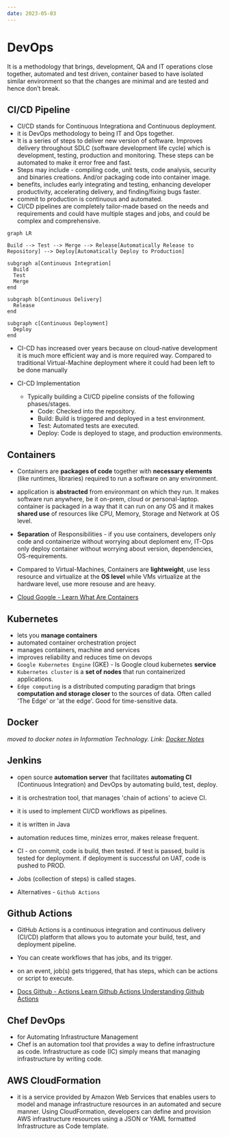```yaml
---
date: 2023-05-03
---
```


# DevOps

It is a methodology that brings, development, QA and IT operations close together, automated and test driven, container based to have isolated similar environment so that the changes are minimal and are tested and hence don’t break.

## CI/CD Pipeline

- CI/CD stands for Continuous Integrationa and Continuous deployment.
- it is DevOps methodology to being IT and Ops together.
- It is a series of steps to deliver new version of software. Improves delivery throughout SDLC (software development life cycle) which is development, testing, production and monitoring. These steps can be automated to make it error free and fast.
- Steps may include - compiling code, unit tests, code analysis, security and binaries creations. And/or packaging code into container image.
- benefits, includes early integrating and testing, enhancing developer productivity, accelerating delivery, and finding/fixing bugs faster.
- commit to production is continuous and automated.
- CI/CD pipelines are completely tailor-made based on the needs and requirements and could have multiple stages and jobs, and could be complex and comprehensive.

```mermaid
graph LR

Build --> Test --> Merge --> Release[Automatically Release to Repository] --> Deploy[Automatically Deploy to Production]

subgraph a[Continuous Integration]
  Build
  Test
  Merge
end

subgraph b[Continuous Delivery]
  Release
end

subgraph c[Continuous Deployment]
  Deploy
end
```

- CI-CD has increased over years because on cloud-native development it is much more efficient way and is more required way. Compared to traditional Virtual-Machine deployment where it could had been left to be done manually

- CI-CD Implementation
  - Typically building a CI/CD pipeline consists of the following phases/stages.
    - Code: Checked into the repository.
    - Build: Build is triggered and deployed in a test environment.
    - Test: Automated tests are executed.
    - Deploy: Code is deployed to stage, and production environments.

## Containers

- Containers are **packages of code** together with **necessary elements** (like runtimes, libraries) required to run a software on any environment.
- application is **abstracted** from environmant on which they run. It makes software run anywhere, be it on-prem, cloud or personal-laptop. container is packaged in a way that it can run on any OS and it makes **shared use** of resources like CPU, Memory, Storage and Network at OS level.
- **Separation** of Responsibilities - if you use containers, developers only code and containerize without worrying about deploment env, IT-Ops only deploy container without worrying about version, dependencies, OS-requirements.
- Compared to Virtual-Machines, Containers are **lightweight**, use less resource and virtualize at the **OS level** while VMs virtualize at the hardware level, use more resouse and are heavy.


- [Cloud Google - Learn What Are Containers](https://cloud.google.com/learn/what-are-containers)

## Kubernetes

- lets you **manage containers**
- automated container orchestration project
- manages containers, machine and services
- improves reliability and reduces time on devops
- `Google Kubernetes Engine` (GKE) - Is Google cloud kubernetes **service**
- `Kubernetes cluster` is a **set of nodes** that run containerized applications.
- `Edge computing` is a distributed computing paradigm that brings **computation and storage closer** to the sources of data. Often called 'The Edge' or 'at the edge'. Good for time-sensitive data.

## Docker

_moved to docker notes in Information Technology. Link: [Docker Notes](/0-Information-Technology/docker/)_

## Jenkins

- open source **automation server** that facilitates **automating CI** (Continuous Integration) and DevOps by automating build, test, deploy.
- it is orchestration tool, that manages 'chain of actions' to acieve CI.
- it is used to implement CI/CD workflows as pipelines.
- it is written in Java
- automation reduces time, minizes error, makes release frequent.

- CI - on commit, code is build, then tested. if test is passed, build is tested for deployment. if deployment is successful on UAT, code is pushed to PROD.
- Jobs (collection of steps) is called stages.
- Alternatives - `Github Actions`

## Github Actions

- GitHub Actions is a continuous integration and continuous delivery (CI/CD) platform that allows you to automate your build, test, and deployment pipeline.
- You can create workflows that has jobs, and its trigger.
- on an event, job(s) gets triggered, that has steps, which can be actions or script to execute.

- [Docs Github - Actions Learn Github Actions Understanding Github Actions](https://docs.github.com/en/actions/learn-github-actions/understanding-github-actions)

## Chef DevOps

- for Automating Infrastructure Management
- Chef is an automation tool that provides a way to define infrastructure as code. Infrastructure as code (IC) simply means that managing infrastructure by writing code.

## AWS CloudFormation

- it is a service provided by Amazon Web Services that enables users to model and manage infrastructure resources in an automated and secure manner. Using CloudFormation, developers can define and provision AWS infrastructure resources using a JSON or YAML formatted Infrastructure as Code template.

